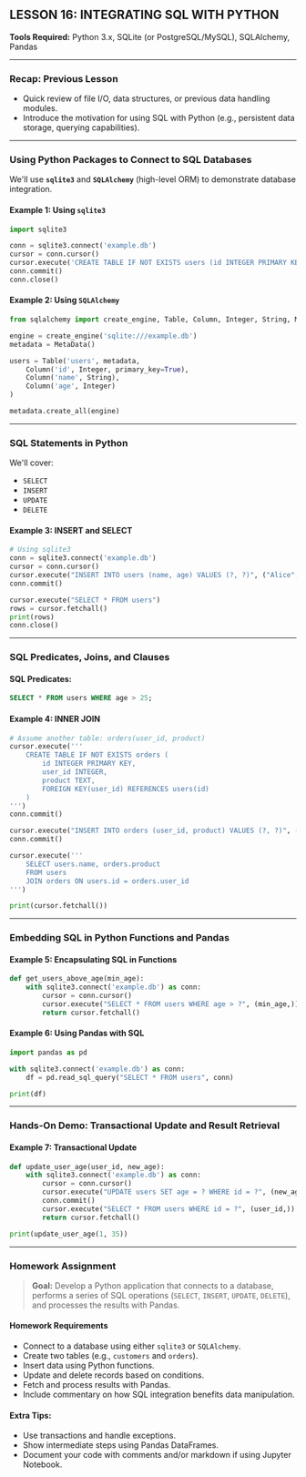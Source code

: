 ## **LESSON 16: INTEGRATING SQL WITH PYTHON**

**Tools Required:** Python 3.x, SQLite (or PostgreSQL/MySQL), SQLAlchemy, Pandas

---

###  **Recap: Previous Lesson**

* Quick review of file I/O, data structures, or previous data handling modules.
* Introduce the motivation for using SQL with Python (e.g., persistent data storage, querying capabilities).

---

### **Using Python Packages to Connect to SQL Databases**

We'll use **`sqlite3`** and **`SQLAlchemy`** (high-level ORM) to demonstrate database integration.

#### **Example 1: Using `sqlite3`**

```python
import sqlite3

conn = sqlite3.connect('example.db')
cursor = conn.cursor()
cursor.execute('CREATE TABLE IF NOT EXISTS users (id INTEGER PRIMARY KEY, name TEXT, age INTEGER)')
conn.commit()
conn.close()
```

#### **Example 2: Using `SQLAlchemy`**

```python
from sqlalchemy import create_engine, Table, Column, Integer, String, MetaData

engine = create_engine('sqlite:///example.db')
metadata = MetaData()

users = Table('users', metadata,
    Column('id', Integer, primary_key=True),
    Column('name', String),
    Column('age', Integer)
)

metadata.create_all(engine)
```

---

###  **SQL Statements in Python**

We'll cover:

* `SELECT`
* `INSERT`
* `UPDATE`
* `DELETE`

#### **Example 3: INSERT and SELECT**

```python
# Using sqlite3
conn = sqlite3.connect('example.db')
cursor = conn.cursor()
cursor.execute("INSERT INTO users (name, age) VALUES (?, ?)", ("Alice", 30))
conn.commit()

cursor.execute("SELECT * FROM users")
rows = cursor.fetchall()
print(rows)
conn.close()
```

---

###  **SQL Predicates, Joins, and Clauses**

#### **SQL Predicates:**

```sql
SELECT * FROM users WHERE age > 25;
```

#### **Example 4: INNER JOIN**

```python
# Assume another table: orders(user_id, product)
cursor.execute('''
    CREATE TABLE IF NOT EXISTS orders (
        id INTEGER PRIMARY KEY,
        user_id INTEGER,
        product TEXT,
        FOREIGN KEY(user_id) REFERENCES users(id)
    )
''')
conn.commit()

cursor.execute("INSERT INTO orders (user_id, product) VALUES (?, ?)", (1, 'Book'))
conn.commit()

cursor.execute('''
    SELECT users.name, orders.product 
    FROM users 
    JOIN orders ON users.id = orders.user_id
''')

print(cursor.fetchall())
```

---

###  **Embedding SQL in Python Functions and Pandas**

#### **Example 5: Encapsulating SQL in Functions**

```python
def get_users_above_age(min_age):
    with sqlite3.connect('example.db') as conn:
        cursor = conn.cursor()
        cursor.execute("SELECT * FROM users WHERE age > ?", (min_age,))
        return cursor.fetchall()
```

#### **Example 6: Using Pandas with SQL**

```python
import pandas as pd

with sqlite3.connect('example.db') as conn:
    df = pd.read_sql_query("SELECT * FROM users", conn)

print(df)
```

---

###  **Hands-On Demo: Transactional Update and Result Retrieval**

#### **Example 7: Transactional Update**

```python
def update_user_age(user_id, new_age):
    with sqlite3.connect('example.db') as conn:
        cursor = conn.cursor()
        cursor.execute("UPDATE users SET age = ? WHERE id = ?", (new_age, user_id))
        conn.commit()
        cursor.execute("SELECT * FROM users WHERE id = ?", (user_id,))
        return cursor.fetchall()

print(update_user_age(1, 35))
```

---

###  **Homework Assignment**

> **Goal:** Develop a Python application that connects to a database, performs a series of SQL operations (`SELECT`, `INSERT`, `UPDATE`, `DELETE`), and processes the results with Pandas.

#### **Homework Requirements**

* Connect to a database using either `sqlite3` or `SQLAlchemy`.
* Create two tables (e.g., `customers` and `orders`).
* Insert data using Python functions.
* Update and delete records based on conditions.
* Fetch and process results with Pandas.
* Include commentary on how SQL integration benefits data manipulation.

#### **Extra Tips:**

* Use transactions and handle exceptions.
* Show intermediate steps using Pandas DataFrames.
* Document your code with comments and/or markdown if using Jupyter Notebook.

